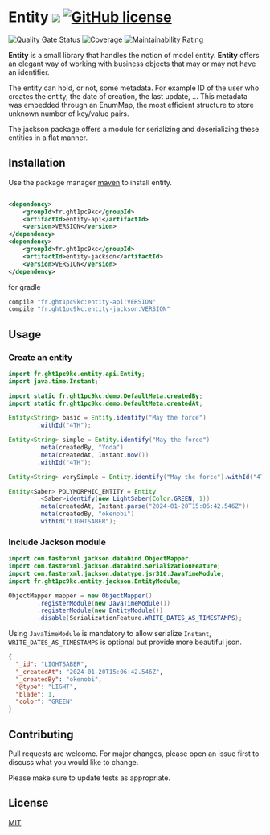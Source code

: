 # Entity [![](https://img./github/release/Marthym/entity.svg)](https://GitHub.com/Marthym/entity/releases/) [![GitHub license](https://img.shields.io/github/license/Marthym/entity.svg)](https://github.com/Marthym/entity/blob/master/LICENSE)

[![Quality Gate Status](https://sonarcloud.io/api/project_badges/measure?project=Marthym_entity&metric=alert_status)](https://sonarcloud.io/dashboard?id=Marthym_entity)
[![Coverage](https://sonarcloud.io/api/project_badges/measure?project=Marthym_entity&metric=coverage)](https://sonarcloud.io/dashboard?id=Marthym_entity)
[![Maintainability Rating](https://sonarcloud.io/api/project_badges/measure?project=Marthym_entity&metric=sqale_rating)](https://sonarcloud.io/dashboard?id=Marthym_entity)

**Entity** is a small library that handles the notion of model entity. **Entity** offers an elegant way of working with
business objects that may or may not have an identifier.

The entity can hold, or not, some metadata.
For example ID of the user who creates the entity, the date of creation, the last update, ...
This metadata was embedded through an EnumMap, the most efficient structure to store unknown number of key/value pairs.

The jackson package offers a module for serializing and deserializing these entities in a flat manner.

## Installation

Use the package manager [maven](https://maven.apache.org/) to install entity.

```xml

<dependency>
    <groupId>fr.ght1pc9kc</groupId>
    <artifactId>entity-api</artifactId>
    <version>VERSION</version>
</dependency>
<dependency>
    <groupId>fr.ght1pc9kc</groupId>
    <artifactId>entity-jackson</artifactId>
    <version>VERSION</version>
</dependency>
```

for gradle

```groovy
compile "fr.ght1pc9kc:entity-api:VERSION"
compile "fr.ght1pc9kc:entity-jackson:VERSION"
```

## Usage

### Create an entity

```java
import fr.ght1pc9kc.entity.api.Entity;
import java.time.Instant;

import static fr.ght1pc9kc.demo.DefaultMeta.createdBy;
import static fr.ght1pc9kc.demo.DefaultMeta.createdAt;

Entity<String> basic = Entity.identify("May the force")
        .withId("4TH");

Entity<String> simple = Entity.identify("May the force")
        .meta(createdBy, "Yoda")
        .meta(createdAt, Instant.now())
        .withId("4TH");

Entity<String> verySimple = Entity.identify("May the force").withId("4TH");

Entity<Saber> POLYMORPHIC_ENTITY = Entity
        .<Saber>identify(new LightSaber(Color.GREEN, 1))
        .meta(createdAt, Instant.parse("2024-01-20T15:06:42.546Z"))
        .meta(createdBy, "okenobi")
        .withId("LIGHTSABER");
```

### Include Jackson module

```java
import com.fasterxml.jackson.databind.ObjectMapper;
import com.fasterxml.jackson.databind.SerializationFeature;
import com.fasterxml.jackson.datatype.jsr310.JavaTimeModule;
import fr.ght1pc9kc.entity.jackson.EntityModule;

ObjectMapper mapper = new ObjectMapper()
        .registerModule(new JavaTimeModule())
        .registerModule(new EntityModule())
        .disable(SerializationFeature.WRITE_DATES_AS_TIMESTAMPS);
```

Using `JavaTimeModule` is mandatory to allow serialize `Instant`, `WRITE_DATES_AS_TIMESTAMPS` is optional but provide
more beautiful json.

```json
{
  "_id": "LIGHTSABER",
  "_createdAt": "2024-01-20T15:06:42.546Z",
  "_createdBy": "okenobi",
  "@type": "LIGHT",
  "blade": 1,
  "color": "GREEN"
}
```

## Contributing

Pull requests are welcome. For major changes, please open an issue first to discuss what you would like to change.

Please make sure to update tests as appropriate.

## License

[MIT](https://choosealicense.com/licenses/mit/)
